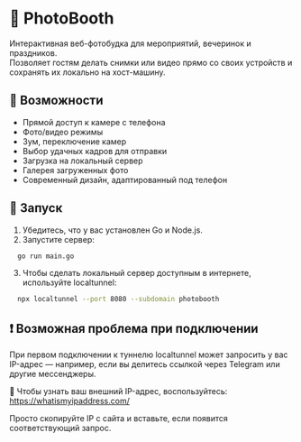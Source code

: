 # 📸 PhotoBooth

Интерактивная веб-фотобудка для мероприятий, вечеринок и праздников.  
Позволяет гостям делать снимки или видео прямо со своих устройств и сохранять их локально на хост-машину.

## 🚀 Возможности

- Прямой доступ к камере с телефона
- Фото/видео режимы
- Зум, переключение камер
- Выбор удачных кадров для отправки
- Загрузка на локальный сервер
- Галерея загруженных фото
- Современный дизайн, адаптированный под телефон

## 🚀 Запуск

1. Убедитесь, что у вас установлен Go и Node.js.
2. Запустите сервер:
```bash
  go run main.go
```
3. Чтобы сделать локальный сервер доступным в интернете, используйте localtunnel:

```bash
  npx localtunnel --port 8080 --subdomain photobooth
```
## ❗ Возможная проблема при подключении
При первом подключении к туннелю localtunnel может запросить у вас IP-адрес — например, если вы делитесь ссылкой через Telegram или другие мессенджеры.

🔗 Чтобы узнать ваш внешний IP-адрес, воспользуйтесь:
https://whatismyipaddress.com/

Просто скопируйте IP с сайта и вставьте, если появится соответствующий запрос.